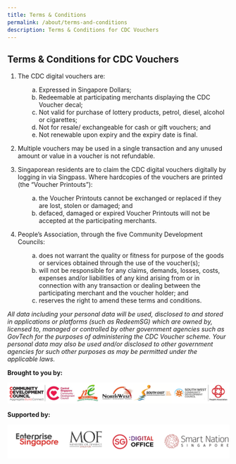 ```yaml
---
title: Terms & Conditions
permalink: /about/terms-and-conditions
description: Terms & Conditions for CDC Vouchers
---
```

## Terms & Conditions for CDC Vouchers
1. The CDC digital vouchers are:
    <ol>
    <li style="list-style-type: none;">
    <ol style="list-style-type: lower-alpha;">
    <li>Expressed in Singapore Dollars;</li>
    <li>Redeemable at participating merchants displaying the CDC Voucher decal;</li>
    <li>Not valid for purchase of lottery products, petrol, diesel, alcohol or cigarettes;</li>
    <li>Not for resale/ exchangeable for cash or gift vouchers; and</li>
    <li>Not renewable upon expiry and the expiry date is final.</li>
			</ol>
			</li>
			</ol>

2. Multiple vouchers may be used in a single transaction and any unused amount or value in a voucher is not refundable.

3. Singaporean residents are to claim the CDC digital vouchers digitally by logging in via Singpass. Where hardcopies of the vouchers are printed (the &ldquo;Voucher Printouts&rdquo;):
    <ol>
    <li style="list-style-type: none;">
    <ol style="list-style-type: lower-alpha;">
    <li>the Voucher Printouts cannot be exchanged or replaced if they are lost, stolen or damaged; and       </li>
    <li>defaced, damaged or expired Voucher Printouts will not be accepted at the participating merchants.</li>
				</ol>
				</li>
				</ol>
4. People&rsquo;s Association, through the five Community Development Councils:
    <ol>
    <li style="list-style-type: none;">
    <ol style="list-style-type: lower-alpha;">
    <li>does not warrant the quality or fitness for purpose of the goods or services obtained through the use of the voucher(s);</li>
    <li>will not be responsible for any claims, demands, losses, costs, expenses and/or liabilities of any kind arising from or in connection with any transaction or dealing between the participating merchant and the voucher holder; and</li>
    <li>reserves the right to amend these terms and conditions.
			</li>
				</ol>
				</li>
				</ol>

*All data including your personal data will be used, disclosed to and stored in applications or platforms (such as RedeemSG) which are owned by, licensed to, managed or controlled by other government agencies such as GovTech for the purposes of administering the CDC Voucher scheme. Your personal data may also be used and/or disclosed to other government agencies for such other purposes as may be permitted under the applicable laws.*



**Brought to you by:**

![Brought to you by](/images/brought-by.png)

**Supported by:**

![Supported by](/images/supported-by.png)